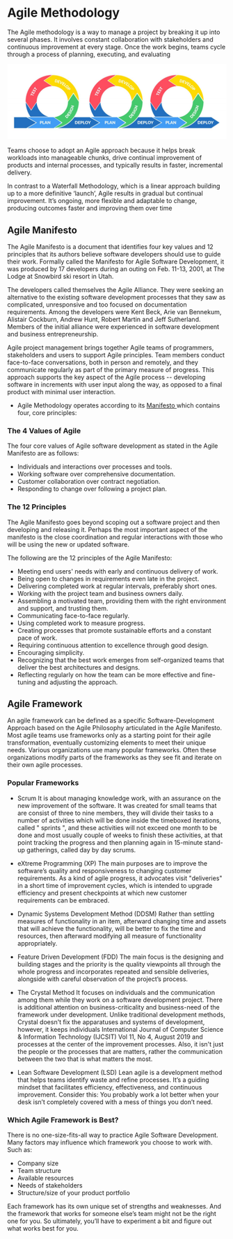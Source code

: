 # Agile Methodology

The Agile methodology is a way to manage a project by breaking it up into several phases. It involves constant collaboration with stakeholders and continuous improvement at every stage. Once the work begins, teams cycle through a process of planning, executing, and evaluating

<img src="/images/AgileSprintMechanism.jpg" />

Teams choose to adopt an Agile approach because it helps break workloads into manageable chunks, drive continual improvement of products and internal processes, and typically results in faster, incremental delivery.

In contrast to a Waterfall Methodology, which is a linear approach building up to a more definitive ‘launch’, Agile results in gradual but continual improvement. It’s ongoing, more flexible and adaptable to change, producing outcomes faster and improving them over time

## Agile Manifesto

The Agile Manifesto is a document that identifies four key values and 12 principles that its authors believe software developers should use to guide their work. Formally called the Manifesto for Agile Software Development, it was produced by 17 developers during an outing on Feb. 11-13, 2001, at The Lodge at Snowbird ski resort in Utah.

The developers called themselves the Agile Alliance. They were seeking an alternative to the existing software development processes that they saw as complicated, unresponsive and too focused on documentation requirements. Among the developers were Kent Beck, Arie van Bennekum, Alistair Cockburn, Andrew Hunt, Robert Martin and Jeff Sutherland. Members of the initial alliance were experienced in software development and business entrepreneurship.

Agile project management brings together Agile teams of programmers, stakeholders and users to support Agile principles. Team members conduct face-to-face conversations, both in person and remotely, and they communicate regularly as part of the primary measure of progress. This approach supports the key aspect of the Agile process -- developing software in increments with user input along the way, as opposed to a final product with minimal user interaction.

* Agile Methodology operates according to its <a href="https://agilemanifesto.org/">Manifesto </a> which contains four, core principles:


### The 4 Values of Agile

The four core values of Agile software development as stated in the Agile Manifesto are as follows:

* Individuals and interactions over processes and tools.
* Working software over comprehensive documentation.
* Customer collaboration over contract negotiation.
* Responding to change over following a project plan.

### The 12 Principles

The Agile Manifesto goes beyond scoping out a software project and then developing and releasing it. Perhaps the most important aspect of the manifesto is the close coordination and regular interactions with those who will be using the new or updated software.

The following are the 12 principles of the Agile Manifesto:

* Meeting end users' needs with early and continuous delivery of work.
* Being open to changes in requirements even late in the project.
* Delivering completed work at regular intervals, preferably short ones.
* Working with the project team and business owners daily.
* Assembling a motivated team, providing them with the right environment and support, and trusting them.
* Communicating face-to-face regularly.
* Using completed work to measure progress.
* Creating processes that promote sustainable efforts and a constant pace of work.
* Requiring continuous attention to excellence through good design.
* Encouraging simplicity.
* Recognizing that the best work emerges from self-organized teams that deliver the best architectures and designs.
* Reflecting regularly on how the team can be more effective and fine-tuning and adjusting the approach.

## Agile Framework

An agile framework can be defined as a specific Software-Development Approach based on the Agile Philosophy articulated in the Agile Manifesto. Most agile teams use frameworks only as a starting point for their agile transformation, eventually customizing elements to meet their unique needs. Various organizations use many popular frameworks. Often these organizations modify parts of the frameworks as they see fit and iterate on their own agile processes. 

### Popular Frameworks

* Scrum
It is about managing knowledge work, with an assurance on the new improvement of the software. It was created for small teams that are consist of three to nine members, they will divide their tasks to a number of activities which will be done inside the timeboxed iterations, called " sprints ", and these activities will not exceed one month to be done and most usually couple of weeks to finish these activities, at that point tracking the progress and then planning again in 15-minute stand-up gatherings, called day by day scrums. 

* eXtreme Programming (XP)
The main purposes are to improve the software’s quality and responsiveness to changing customer requirements. As a kind of agile progress, it advocates visit "deliveries" in a short time of improvement cycles, which is intended to upgrade efficiency and present checkpoints at which new customer requirements can be embraced. 

* Dynamic Systems Development Method (DDSM)
Rather than settling measures of functionality in an item, afterward changing time and assets that will achieve the functionality, will be better to fix the time and resources, then afterward modifying all measure of functionality appropriately. 

* Feature Driven Development (FDD)
The main focus is the designing and building stages and the priority is the quality viewpoints all through the whole progress and incorporates repeated and sensible deliveries, alongside with careful observation of the project’s process. 

* The Crystal Method
It focuses on individuals and the communication among them while they work on a software development project. There is additional attention on business-criticality and
business-need of the framework under development. Unlike traditional development methods, Crystal doesn't fix the apparatuses and systems of development, however, it keeps individuals International Journal of Computer Science & Information Technology (IJCSIT) Vol 11, No 4, August 2019 and processes at the center of the improvement processes. Also, it isn't just the people or the processes that are matters, rather the communication between the two that is what matters the
most. 


* Lean Software Development (LSD)
Lean agile is a development method that helps teams identify waste and refine processes. It’s a guiding mindset that facilitates efficiency, effectiveness, and continuous improvement. Consider this: You probably work a lot better when your desk isn’t completely covered with a mess of things you don’t need.

### Which Agile Framework is Best?

There is no one-size-fits-all way to practice Agile Software Development. Many factors may influence which framework you choose to work with. Such as:

* Company size
* Team structure
* Available resources
* Needs of stakeholders
* Structure/size of your product portfolio

Each framework has its own unique set of strengths and weaknesses. And the framework that works for someone else’s team might not be the right one for you. So ultimately, you’ll have to experiment a bit and figure out what works best for you.
